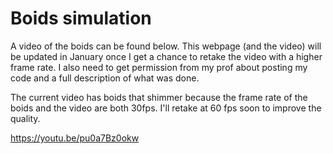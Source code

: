 # Boids simulation
A video of the boids can be found below. This webpage (and the video) will be updated in January once I get a chance to retake the video with a higher frame rate. I also need to get permission from my prof about posting my code and a full description of what was done. 

The current video has boids that shimmer because the frame rate of the boids and the video are both 30fps. I'll retake at 60 fps soon to improve the quality. 


https://youtu.be/pu0a7Bz0okw
